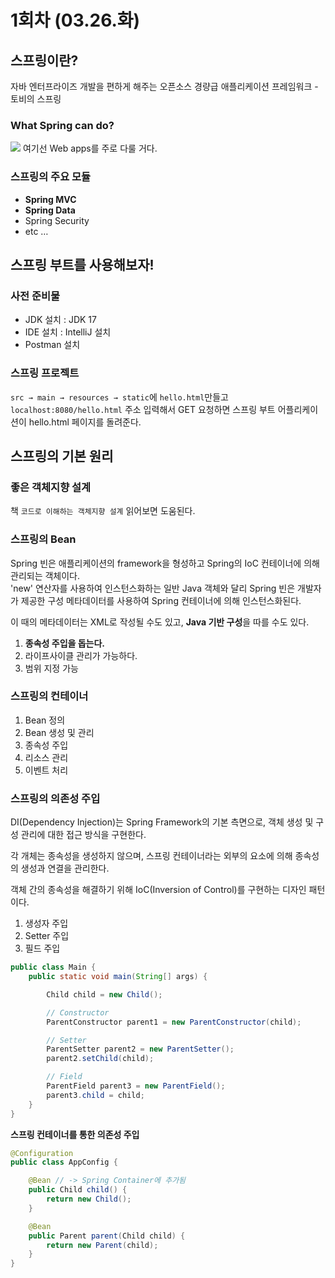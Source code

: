 # 1회차 (03.26.화)

## 스프링이란?
자바 엔터프라이즈 개발을 편하게 해주는 오픈소스 경량급 애플리케이션 프레임워크 - 토비의 스프링

### What Spring can do?
<img src="https://jjunhub.notion.site/image/https%3A%2F%2Fprod-files-secure.s3.us-west-2.amazonaws.com%2F634b8595-087d-452b-ad96-c6ec79db22a0%2F537747f9-c4c1-4c3f-96d6-19e612b5ac68%2FUntitled.png?table=block&id=308acb34-1ddd-410e-8e27-a4bd79e79d2a&spaceId=634b8595-087d-452b-ad96-c6ec79db22a0&width=1440&userId=&cache=v2">
여기선 Web apps를 주로 다룰 거다.

### 스프링의 주요 모듈
- **Spring MVC**
- **Spring Data**
- Spring Security
- etc …

## 스프링 부트를 사용해보자!
### 사전 준비물
- JDK 설치 : JDK 17
- IDE 설치 : IntelliJ 설치
- Postman 설치

### 스프링 프로젝트
`src → main → resources → static`에 `hello.html`만들고 `localhost:8080/hello.html` 주소 입력해서 GET 요청하면 스프링 부트 어플리케이션이 hello.html 페이지를 돌려준다.

## 스프링의 기본 원리

### 좋은 객체지향 설계
책 `코드로 이해하는 객체지향 설계` 읽어보면 도움된다.

### 스프링의 Bean
Spring 빈은 애플리케이션의 framework을 형성하고 Spring의 IoC 컨테이너에 의해 관리되는 객체이다.  
'new' 연산자를 사용하여 인스턴스화하는 일반 Java 객체와 달리 Spring 빈은 개발자가 제공한 구성 메타데이터를 사용하여 Spring 컨테이너에 의해 인스턴스화된다.  

이 때의 메타데이터는 XML로 작성될 수도 있고, **Java 기반 구성**을 따를 수도 있다.

1. **종속성 주입을 돕는다.**
2. 라이프사이클 관리가 가능하다.
3. 범위 지정 가능

### 스프링의 컨테이너
1. Bean 정의
2. Bean 생성 및 관리
3. 종속성 주입
4. 리소스 관리
5. 이벤트 처리

### 스프링의 의존성 주입
DI(Dependency Injection)는 Spring Framework의 기본 측면으로, 객체 생성 및 구성 관리에 대한 접근 방식을 구현한다.

각 개체는 종속성을 생성하지 않으며, 스프링 컨테이너라는 외부의 요소에 의해 종속성의 생성과 연결을 관리한다.

객체 간의 종속성을 해결하기 위해 IoC(Inversion of Control)를 구현하는 디자인 패턴이다.
1. 생성자 주입
2. Setter 주입
3. 필드 주입

```java
public class Main {
    public static void main(String[] args) {

        Child child = new Child();

        // Constructor
        ParentConstructor parent1 = new ParentConstructor(child);

        // Setter
        ParentSetter parent2 = new ParentSetter();
        parent2.setChild(child);

        // Field
        ParentField parent3 = new ParentField();
        parent3.child = child;
    }
}
```

**스프링 컨테이너를 통한 의존성 주입**
```java
@Configuration
public class AppConfig {

    @Bean // -> Spring Container에 추가됨
    public Child child() {
        return new Child();
    }

    @Bean
    public Parent parent(Child child) {
        return new Parent(child);
    }
}
```
